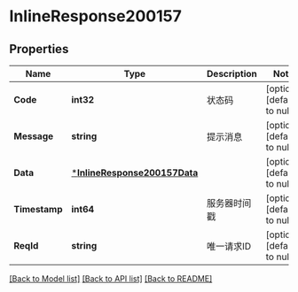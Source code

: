 # InlineResponse200157

## Properties
Name | Type | Description | Notes
------------ | ------------- | ------------- | -------------
**Code** | **int32** | 状态码 | [optional] [default to null]
**Message** | **string** | 提示消息 | [optional] [default to null]
**Data** | [***InlineResponse200157Data**](inline_response_200_157_data.md) |  | [optional] [default to null]
**Timestamp** | **int64** | 服务器时间戳 | [optional] [default to null]
**ReqId** | **string** | 唯一请求ID | [optional] [default to null]

[[Back to Model list]](../README.md#documentation-for-models) [[Back to API list]](../README.md#documentation-for-api-endpoints) [[Back to README]](../README.md)

